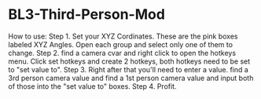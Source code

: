 # BL3-Third-Person-Mod
How to use:
Step 1. Set your XYZ Cordinates. These are the pink boxes labeled XYZ Angles. Open each group and select only one of them to change.
Step 2. find a camera cvar and right click to open the hotkeys menu. Click set hotkeys and create 2 hotkeys, both hotkeys need to be set to "set value to". 
Step 3. Right after that you'll need to enter a value. find a 3rd person camera value and find a 1st person camera value and input both of those into the "set value to" boxes.
Step 4. Profit.

